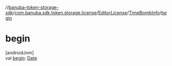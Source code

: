 //[banuba-token-storage-sdk](../../../../index.md)/[com.banuba.sdk.token.storage.license](../../index.md)/[EditorLicense](../index.md)/[TimeBombInfo](index.md)/[begin](begin.md)

# begin

[androidJvm]\
val [begin](begin.md): [Date](https://developer.android.com/reference/kotlin/java/util/Date.html)
